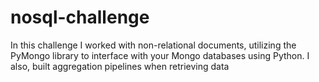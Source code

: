 # nosql-challenge

In this challenge I worked with non-relational documents, utilizing the PyMongo library to interface with your Mongo databases using Python. I also, built aggregation pipelines when retrieving data
